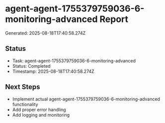 # agent-agent-1755379759036-6-monitoring-advanced Report

Generated: 2025-08-18T17:40:58.274Z

## Status
- Task: agent-agent-1755379759036-6-monitoring-advanced
- Status: Completed
- Timestamp: 2025-08-18T17:40:58.274Z

## Next Steps
- Implement actual agent-agent-1755379759036-6-monitoring-advanced functionality
- Add proper error handling
- Add logging and monitoring
